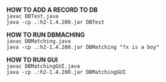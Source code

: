**HOW TO ADD A RECORD TO DB**  
`javac DBTest.java`  
`java -cp .:h2-1.4.200.jar DBTest`  

**HOW TO RUN DBMACHING**  
`javac DBMatching.java`  
`java -cp .:h2-1.4.200.jar DBMatching "?x is a boy"`  

**HOW TO RUN GUI**  
`javac DBMatchingGUI.java`  
`java -cp .:h2-1.4.200.jar DBMatchingGUI`  